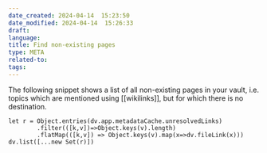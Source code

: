 ```yaml
---
date_created: 2024-04-14  15:23:50
date_modified: 2024-04-14  15:26:33
draft: 
language: 
title: Find non-existing pages
type: META
related-to: 
tags: 
---
```



The following snippet shows a list of all non-existing pages in your vault, i.e. topics which are mentioned using [[wikilinks]], but for which there is no destination.


```dataviewjs
let r = Object.entries(dv.app.metadataCache.unresolvedLinks)
		.filter(([k,v])=>Object.keys(v).length)
		.flatMap(([k,v]) => Object.keys(v).map(x=>dv.fileLink(x)))
dv.list([...new Set(r)])

```